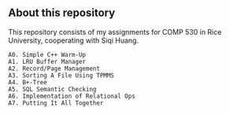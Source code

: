 ## About this repository

This repository consists of my assignments for COMP 530 in Rice University, cooperating with Siqi Huang.

	A0. Simple C++ Warm-Up
	A1. LRU Buffer Manager
	A2. Record/Page Management
	A3. Sorting A File Using TPMMS
	A4. B+-Tree
	A5. SQL Semantic Checking
	A6. Implementation of Relational Ops
	A7. Putting It All Together


